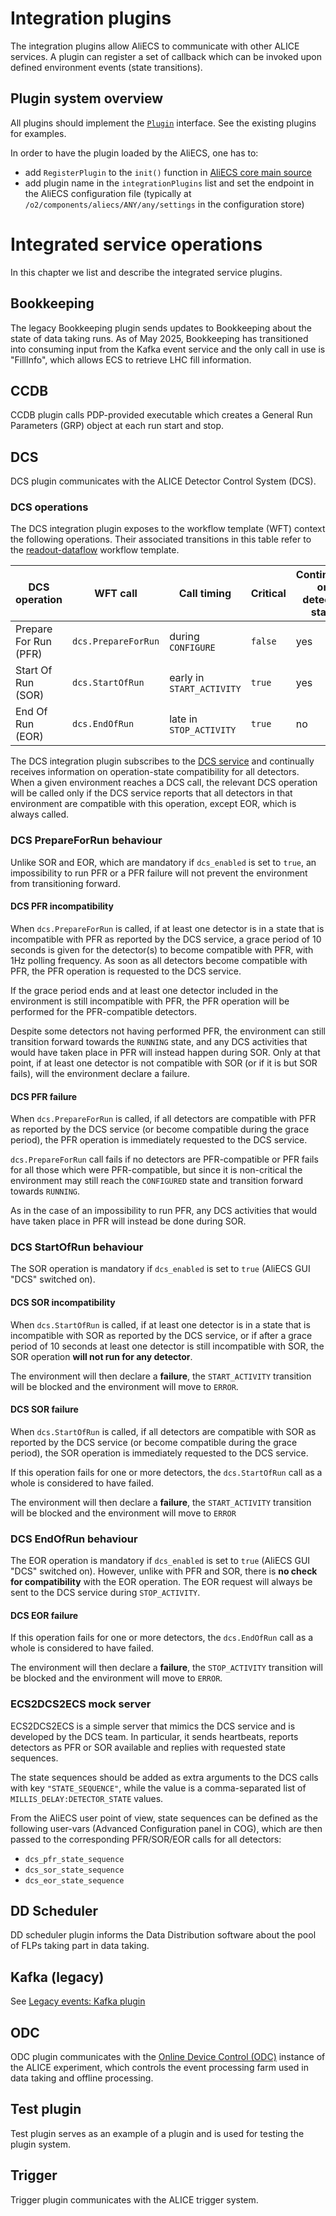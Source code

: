 # Integration plugins

The integration plugins allow AliECS to communicate with other ALICE services.
A plugin can register a set of callback which can be invoked upon defined environment events (state transitions).

## Plugin system overview

All plugins should implement the [`Plugin`](https://github.com/AliceO2Group/Control/blob/master/core/integration/plugin.go) interface.
See the existing plugins for examples.

In order to have the plugin loaded by the AliECS, one has to:

- add `RegisterPlugin` to the `init()` function in [AliECS core main source](https://github.com/AliceO2Group/Control/blob/master/cmd/o2-aliecs-core/main.go)
- add plugin name in the `integrationPlugins` list and set the endpoint in the AliECS configuration file (typically at `/o2/components/aliecs/ANY/any/settings` in the configuration store)

# Integrated service operations

In this chapter we list and describe the integrated service plugins.

## Bookkeeping

The legacy Bookkeeping plugin sends updates to Bookkeeping about the state of data taking runs.
As of May 2025, Bookkeeping has transitioned into consuming input from the Kafka event service and the only call in use is "FillInfo", which allows ECS to retrieve LHC fill information.

## CCDB

CCDB plugin calls PDP-provided executable which creates a General Run Parameters (GRP) object at each run start and stop.

## DCS

DCS plugin communicates with the ALICE Detector Control System (DCS).

### DCS operations

The DCS integration plugin exposes to the workflow template (WFT) context the
following operations. Their associated transitions in this table refer
to the [readout-dataflow](https://github.com/AliceO2Group/ControlWorkflows/blob/master/workflows/readout-dataflow.yaml) workflow template.

| **DCS operation**     | **WFT call**        | **Call timing** | **Critical** | **Contingent on detector state** | 
|-----------------------|---------------------|---------------------------|--------------|----------------------------------|
| Prepare For Run (PFR) | `dcs.PrepareForRun` | during `CONFIGURE`        | `false`      | yes                              |
| Start Of Run (SOR)    | `dcs.StartOfRun`    | early in `START_ACTIVITY` | `true`       | yes                              |
| End Of Run (EOR)      | `dcs.EndOfRun`      | late in `STOP_ACTIVITY`   | `true`       | no                               |

The DCS integration plugin subscribes to the [DCS service](https://github.com/AliceO2Group/Control/blob/master/core/integration/dcs/protos/dcs.proto) and continually
receives information on operation-state compatibility for all
detectors.
When a given environment reaches a DCS call, the relevant DCS operation
will be called only if the DCS service reports that all detectors in that
environment are compatible with this operation, except EOR, which is
always called.

### DCS PrepareForRun behaviour

Unlike SOR and EOR, which are mandatory if `dcs_enabled` is set to `true`,
an impossibility to run PFR or a PFR failure will not prevent the
environment from transitioning forward.

#### DCS PFR incompatibility

When `dcs.PrepareForRun` is called, if at least one detector is in a
state that is incompatible with PFR as reported by the DCS service,
a grace period of 10 seconds is given for the detector(s) to become
compatible with PFR, with 1Hz polling frequency. As soon as all
detectors become compatible with PFR, the PFR operation is requested
to the DCS service.

If the grace period ends and at least one detector
included in the environment is still incompatible with PFR, the PFR
operation will be performed for the PFR-compatible detectors.

Despite some detectors not having performed PFR, the environment
can still transition forward towards the `RUNNING` state, and any DCS
activities that would have taken place in PFR will instead happen
during SOR. Only at that point, if at least one detector is not
compatible with SOR (or if it is but SOR fails), will the environment
declare a failure.

#### DCS PFR failure

When `dcs.PrepareForRun` is called, if all detectors are compatible
with PFR as reported by the DCS service (or become compatible during
the grace period), the PFR operation is immediately requested to the
DCS service.

`dcs.PrepareForRun` call fails if no detectors are PFR-compatible
or PFR fails for all those which were PFR-compatible,
but since it is non-critical the environment may still reach the
`CONFIGURED` state and transition forward towards `RUNNING`.

As in the case of an impossibility to run PFR, any DCS activities that
would have taken place in PFR will instead be done during SOR.

### DCS StartOfRun behaviour

The SOR operation is mandatory if `dcs_enabled` is set to `true`
(AliECS GUI "DCS" switched on).

#### DCS SOR incompatibility

When `dcs.StartOfRun` is called, if at least one detector is in a
state that is incompatible with SOR as reported by the DCS service,
or if after a grace period of 10 seconds at least one detector is
still incompatible with SOR, the SOR operation **will not run for any
detector**.

The environment will then declare a **failure**, the
`START_ACTIVITY` transition will be blocked and the environment
will move to `ERROR`.

#### DCS SOR failure

When `dcs.StartOfRun` is called, if all detectors are compatible
with SOR as reported by the DCS service (or become compatible during
the grace period), the SOR operation is immediately requested to the
DCS service.

If this operation fails for one or more detectors, the
`dcs.StartOfRun` call as a whole is considered to have failed.

The environment will then declare a **failure**, the
`START_ACTIVITY` transition will be blocked and the environment
will move to `ERROR`

### DCS EndOfRun behaviour

The EOR operation is mandatory if `dcs_enabled` is set to `true`
(AliECS GUI "DCS" switched on). However, unlike with PFR and SOR, there
is **no check for compatibility** with the EOR operation. The EOR
request will always be sent to the DCS service during `STOP_ACTIVITY`.

#### DCS EOR failure

If this operation fails for one or more detectors, the
`dcs.EndOfRun` call as a whole is considered to have failed.

The environment will then declare a **failure**, the
`STOP_ACTIVITY` transition will be blocked and the environment
will move to `ERROR`.

### ECS2DCS2ECS mock server

ECS2DCS2ECS is a simple server that mimics the DCS service and is developed by the DCS team.
In particular, it sends heartbeats, reports detectors as PFR or SOR available and replies with requested state sequences.

The state sequences should be added as extra arguments to the DCS calls with key `"STATE_SEQUENCE"`, while the value is a comma-separated list of `MILLIS_DELAY:DETECTOR_STATE` values.

From the AliECS user point of view, state sequences can be defined as the following user-vars (Advanced Configuration panel in COG), which are then passed to the corresponding PFR/SOR/EOR calls for all detectors:

- `dcs_pfr_state_sequence`
- `dcs_sor_state_sequence`
- `dcs_eor_state_sequence`

## DD Scheduler

DD scheduler plugin informs the Data Distribution software about the pool of FLPs taking part in data taking.

## Kafka (legacy)

See [Legacy events: Kafka plugin](/docs/kafka.md#legacy-events-kafka-plugin)

## ODC

ODC plugin communicates with the [Online Device Control (ODC)](https://github.com/FairRootGroup/ODC) instance of the ALICE experiment, which controls the event processing farm used in data taking and offline processing.

## Test plugin

Test plugin serves as an example of a plugin and is used for testing the plugin system.

## Trigger

Trigger plugin communicates with the ALICE trigger system.
